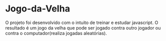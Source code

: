 # Jogo-da-Velha
O projeto foi desenvolvido com o intuito de treinar e estudar javascript. O resultado é um jogo da velha que pode ser jogado contra outro jogador ou contra o computador(realiza jogadas aleatórias).
